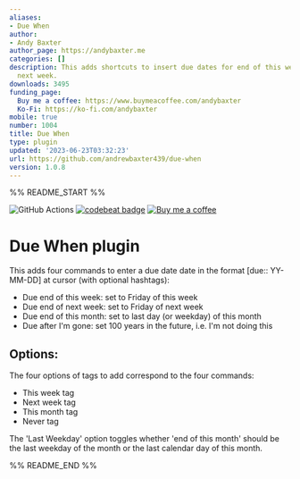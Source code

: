 ```yaml
---
aliases:
- Due When
author:
- Andy Baxter
author_page: https://andybaxter.me
categories: []
description: This adds shortcuts to insert due dates for end of this week or end of
  next week.
downloads: 3495
funding_page:
  Buy me a coffee: https://www.buymeacoffee.com/andybaxter
  Ko-Fi: https://ko-fi.com/andybaxter
mobile: true
number: 1004
title: Due When
type: plugin
updated: '2023-06-23T03:32:23'
url: https://github.com/andrewbaxter439/due-when
version: 1.0.8
---
```


%% README_START %%

![GitHub Actions](https://github.com/andrewbaxter439/due-when/actions/workflows/release.yml/badge.svg)
[![codebeat badge](https://codebeat.co/badges/c89246b9-83c0-4b66-a403-9c0689fd38db)](https://codebeat.co/projects/github-com-andrewbaxter439-due-when-master)
[![Buy me a coffee](https://img.shields.io/static/v1?label=&message=Buy%20me%20a%20coffee&logo=buy-me-a-coffee&color=fade25&logoColor=grey)](https://www.buymeacoffee.com/andybaxter)


# Due When plugin

This adds four commands to enter a due date date in the format \[due:: YY-MM-DD\] at cursor (with optional hashtags):

- Due end of this week: set to Friday of this week
- Due end of next week: set to Friday of next week
- Due end of this month: set to last day (or weekday) of this month
- Due after I'm gone: set 100 years in the future, i.e. I'm not doing this

## Options:

The four options of tags to add correspond to the four commands:

- This week tag
- Next week tag
- This month tag
- Never tag

The 'Last Weekday' option toggles whether 'end of this month' should be the last weekday of the month or the last calendar day of this month.


%% README_END %%
